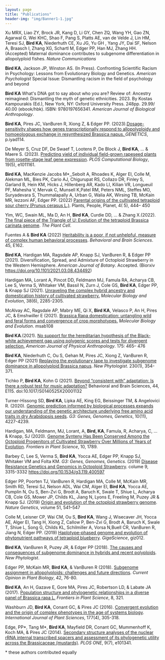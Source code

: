 ```yaml
---
layout: page
title: "Publications"
header-img: "img/Banner1-1.jpg"
---
```


Xu MRX, Liao ZY, Brock JR, Kang D, Li GY, Chen ZQ, Wang YH, Gao ZN, Agarwal G, Wei KHC, Shao F, Pang S, Platts AE, van de Velde J, Lin HM, Teresi SJ, **Bird KA**, Niederhuth CE, Xu JG, Yu GH , Yang JY, Dai SF, Nelson A, Braasch I, Zhang XG, Schartl M, Edger PP, Han MJ, Zhang HH. (Accepted) Maternal dominance contributes to subgenome differentiation in allopolyploid fishes. *Nature Communications*

**Bird KA**, Jackson JP, Winston AS. (In Press). Confronting Scientific Racism in Psychology: Lessons from Evolutionary Biology and Genetics. *American Psychologist* Special Issue: Dismantling racism in the field of psychology and beyond

**Bird KA** What's DNA got to say about who you are? Review of: Ancestry reimagined: Dismantling the myth of genetic ethnicities. 2023. By Kostas Kampourakis (Ed.), New York, NY: Oxford University Press. 248pp. 29.99/ 40.00 (ebook/hbk). ISBN: 9780197656341. *American Journal of Biological Anthropology*.

**Bird KA**, Pires JC, VanBuren R, Xiong Z, & Edger PP. (2023).[Dosage-sensitivity shapes how genes transcriptionally respond to allopolyploidy and homoeologous exchange in resynthesized Brassica napus. ](https://academic.oup.com/genetics/advance-article/doi/10.1093/genetics/iyad114/7203653) *GENETICS*, p.iyad114. 

De Meyer S, Cruz DF, De Swaef T, Lootens P, De Block J, **Bird KA**, ... & Maere S. (2023). [Predicting yield of individual field-grown rapeseed plants from rosette-stage leaf gene expression](https://journals.plos.org/ploscompbiol/article?id=10.1371/journal.pcbi.1011161). *PLOS Computational Biology*, 19(5), e1011161.

**Bird KA**, MacKenzie Jacobs M*,,Sebolt A, Rhoades K, Alger EI, Colle M, Alekman ML, Bies PK,  Cario AJ, Chigurupat RS, Collazo DR, Finley S, Garland B, Hein KM, Hicks J, Hillenberg AR, Kado LI, Kilian VR, Longueuil PF, Mahesha V, Mervak C, Munsell K,Patel RM, Peters NML, Steffes MO, Suryadevara S, Thummalapally A, Urban G, Walia AK, Wirsing TB, McKain MR, Iezzoni AF, Edger PP. (2022) [Parental origins of the cultivated tetraploid sour cherry (Prunus cerasus L.)](https://doi.org/10.1002/ppp3.10267). Plants, People, Planet, 4( 5), 444– 450 

Yim, WC, Swain ML, Ma D, An H, **Bird KA**, Curdie DD, ... & Zhang X.(2022). [The final piece of the Triangle of U: Evolution of the tetraploid Brassica carinata genome](https://doi.org/10.1093/plcell/koac249). *The Plant Cell*.

Fuentes A & **Bird KA** (2022) [Heritability is a poor, if not unhelpful, measure of complex human behavioral processes](https://doi.org/10.1017/S0140525X21001564).
*Behavioral and Brain Sciences*. 45, E162. 

**Bird KA**, Hardigan MA, Ragsdale AP, Knapp SJ, VanBuren R, & Edger PP (2021). Diversification, Spread, and Admixture of Octoploid Strawberry in the Western Hemisphere. *American Journal of Botany*. Accepted. (Biorxiv https://doi.org/10.1101/2021.03.08.434492)

Hardigan MA, Lorant A, Pincot DD, Feldmann MJ, Famula RA, Acharya CB, Lee S, Verma S, Whitaker VM, Bassil N, Zurn J, Cole GS, **Bird KA**, Edger PP, & Knapp SJ (2021). [Unraveling the complex hybrid ancestry and domestication history of cultivated strawberry.](https://doi.org/10.1093/molbev/msab024) *Molecular Biology and Evolution*, 38(6), 2285-2305.

McAlvay AC, Ragsdale AP, Mabry ME, Qi X, **Bird KA**, Velasco P, An H, Pires JC, & Emshwiller E (2021). [Brassica Rapa domestication: untangling wild and feral forms and convergence of crop morphotypes.](https://doi.org/10.1093/molbev/msab108) *Molecular Biology and Evolution*. msab108

**Bird KA**.(2021). [No support for the hereditarian hypothesis of the Black-white achievement gap using polygenic scores and tests for divergent selection.](https://doi.org/10.1002/ajpa.24216) *American Journal of Physical Anthropology*. 175: 465– 476

**Bird KA**, Niederhuth C, Ou S, Gehan M, Pires JC, Xiong Z, VanBuren R, Edger PP (2021) [Replaying the evolutionary tape to investigate subgenome dominance in allopolyploid Brassica napus](https://nph.onlinelibrary.wiley.com/doi/10.1111/nph.17137). *New Phytologist*. 230(1), 354-371.

Tichko P, **Bird KA**, Kohn G (2021). [Beyond “consistent with” adaptation: Is there a robust test for music adaptation?](https://www.cambridge.org/core/journals/behavioral-and-brain-sciences/article/beyond-consistent-with-adaptation-is-there-a-robust-test-for-music-adaptation/744A88E0A16328BA302FD0D2349C140E) Behavioral and Brain Sciences, 44, E115. doi:10.1017/S0140525X20001132 

Turner-Hissong SD, **Bird KA**, Lipka AE, King EG, Beissinger TM, & Angelovici R. (2020). [Genomic prediction informed by biological processes expands our understanding of the genetic architecture underlying free amino acid traits in dry Arabidopsis seeds](https://www.g3journal.org/content/10/11/4227.abstract). *G3: Genes, Genomes, Genetics*, 10(11), 4227-4239.

Hardigan, MA, Feldmann, MJ, Lorant, A, **Bird, KA**, Famula, R, Acharya, C, ... & Knapp, SJ (2020). [Genome Synteny Has Been Conserved Among the Octoploid Progenitors of Cultivated Strawberry Over Millions of Years of Evolution](https://www.frontiersin.org/articles/10.3389/fpls.2019.01789/full?&utm_source=Email_to_authors_&utm_medium=Email&utm_content=T1_11.5e1_author&utm_campaign...). *Frontiers in Plant Science*, 10, 1789.

Barbey C, Lee S, Verma S, **Bird KA**, Yocca AE, Edger PP, Knapp SJ, Whitaker VM and Folta KM.
*G3: Genes, Genomes, Genetics.* (2019) [Disease Resistance Genetics and Genomics in Octoploid Strawberry](https://www.g3journal.org/content/early/2019/08/16/g3.119.400597). colume 9, 3315-3332 https://doi.org/10.1534/g3.119.400597

Edger PP, Poorten TJ, VanBuren R, Hardigan MA, Colle M,  McKain MR, Smith RD,  Teresi SJ, Nelson ADL, Wai CM, Alger EI, **Bird KA**, Yocca AE, Pumplin N, Ou S, Ben-Zvi G, Brodt A, Baruch K, Swale T, Shiue L, Acharya CB,  Cole GS, Mower JP, Childs KL, Jiang N, Lyons E, Freeling M, Puzey JR & Knapp SJ.  (2019) [Origin and evolution of the octoploid strawberry genome](https://www.nature.com/articles/s41588-019-0356-4). *Nature Genetics*, volume 51, 541–547 

Colle M, Leisner CP, Wai CM, Ou S, **Bird KA**, Wang J, Wisecaver JH, Yocca AE, Alger EI, Tang H, Xiong Z, Callow P, Ben-Zvi G, Brodt A, Baruch K, Swale T, Shiue L,  Song G,  Childs KL, Schilmiller A, Vorsa N,Buell CR, VanBuren R, Jiang N, Edger PP. (2019) [Haplotype-phased genome and evolution of phytonutrient pathways of tetraploid blueberry](https://academic.oup.com/gigascience/advance-article/doi/10.1093/gigascience/giz012/5304886). *GigaScience*, giz012.

**Bird KA**, VanBuren R, Puzey JR, & Edger PP (2018). [The causes and consequences of subgenome dominance in hybrids and recent polyploids](https://nph.onlinelibrary.wiley.com/doi/abs/10.1111/nph.15256). *New Phytologist*.

Edger PP, McKain MR, **Bird KA**, & VanBuren R (2018). [Subgenome assignment in allopolyploids: challenges and future directions](https://www.sciencedirect.com/science/article/pii/S1369526617301310). *Current Opinion in Plant Biology*, 42, 76-80.

**Bird KA**, An H, Gazave E, Gore MA, Pires JC, Robertson LD, & Labate JA (2017). [Population structure and phylogenetic relationships in a diverse panel of Brassica rapa L.](https://www.frontiersin.org/articles/10.3389/fpls.2017.00321/full) *Frontiers in Plant Science*, 8, 321.

Washburn JD, **Bird KA**, Conant GC, & Pires JC (2016). [Convergent evolution and the origin of complex phenotypes in the age of systems biology](https://www.journals.uchicago.edu/doi/abs/10.1086/686009). *International Journal of Plant Sciences*, 177(4), 305-318.

Edge, PP\*, Tang M\*, **Bird KA**, Mayfield DR, Conant GC, Mummenhoff K, Koch MA, & Pires JC (2014). [Secondary structure analyses of the nuclear rRNA internal transcribed spacers and assessment of its phylogenetic utility across the Brassicaceae (mustards)](http://journals.plos.org/plosone/article?id=10.1371/journal.pone.0101341). *PLOS ONE*, 9(7), e101341.


\* these authors contributed equally
